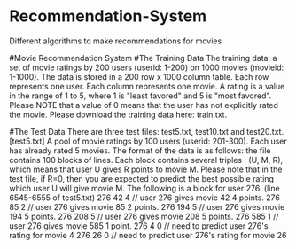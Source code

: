 # Recommendation-System
Different algorithms to make recommendations for movies

#Movie Recommendation System
#The Training Data
The training data: a set of movie ratings by 200 users (userid: 1-200) on 1000 movies (movieid: 1-1000). The data is stored in a 200 row x 1000 column table. Each row represents one user. Each column represents one movie. A rating is a value in the range of 1 to 5, where 1 is "least favored" and 5 is "most favored". Please NOTE that a value of 0 means that the user has not explicitly rated the movie.
Please download the training data here: train.txt.

#The Test Data
There are three test files: test5.txt, test10.txt and test20.txt.
[test5.txt] A pool of movie ratings by 100 users (userid: 201-300). Each user has already rated 5 movies. The format of the data is as follows: the file contains 100 blocks of lines. Each block contains several triples : (U, M, R), which means that user U gives R points to movie M. Please note that in the test file, if R=0, then you are expected to predict the best possible rating which user U will give movie M. 
The following is a block for user 276. (line 6545-6555 of test5.txt)
276 42 4 // user 276 gives movie 42 4 points. 
276 85 2 // user 276 gives movie 85 2 points. 
276 194 5 // user 276 gives movie 194 5 points.
276 208 5 // user 276 gives movie 208 5 points.
276 585 1 // user 276 gives movie 585 1 point.
276 4 0 // need to predict user 276's rating for movie 4
276 26 0 // need to predict user 276's rating for movie 26
